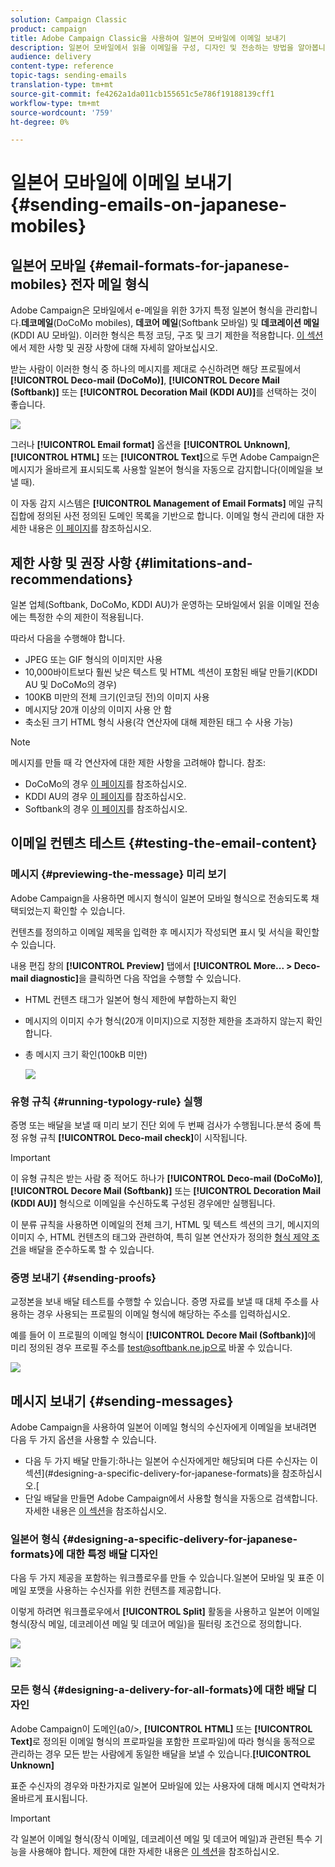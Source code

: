 ```yaml
---
solution: Campaign Classic
product: campaign
title: Adobe Campaign Classic을 사용하여 일본어 모바일에 이메일 보내기
description: 일본어 모바일에서 읽을 이메일을 구성, 디자인 및 전송하는 방법을 알아봅니다.
audience: delivery
content-type: reference
topic-tags: sending-emails
translation-type: tm+mt
source-git-commit: fe4262a1da011cb155651c5e786f19188139cff1
workflow-type: tm+mt
source-wordcount: '759'
ht-degree: 0%

---
```



# 일본어 모바일에 이메일 보내기 {#sending-emails-on-japanese-mobiles}

## 일본어 모바일 {#email-formats-for-japanese-mobiles} 전자 메일 형식

Adobe Campaign은 모바일에서 e-메일을 위한 3가지 특정 일본어 형식을 관리합니다.**데코메일**(DoCoMo mobiles), **데코어 메일**(Softbank 모바일) 및 **데코레이션 메일**(KDDI AU 모바일). 이러한 형식은 특정 코딩, 구조 및 크기 제한을 적용합니다. [이 섹션](#limitations-and-recommendations)에서 제한 사항 및 권장 사항에 대해 자세히 알아보십시오.

받는 사람이 이러한 형식 중 하나의 메시지를 제대로 수신하려면 해당 프로필에서 **[!UICONTROL Deco-mail (DoCoMo)]**, **[!UICONTROL Decore Mail (Softbank)]** 또는 **[!UICONTROL Decoration Mail (KDDI AU)]**&#x200B;를 선택하는 것이 좋습니다.

![](assets/deco-mail_03.png)

그러나 **[!UICONTROL Email format]** 옵션을 **[!UICONTROL Unknown]**, **[!UICONTROL HTML]** 또는 **[!UICONTROL Text]**&#x200B;으로 두면 Adobe Campaign은 메시지가 올바르게 표시되도록 사용할 일본어 형식을 자동으로 감지합니다(이메일을 보낼 때).

이 자동 감지 시스템은 **[!UICONTROL Management of Email Formats]** 메일 규칙 집합에 정의된 사전 정의된 도메인 목록을 기반으로 합니다. 이메일 형식 관리에 대한 자세한 내용은 [이 페이지](../../installation/using/email-deliverability.md#managing-email-formats)를 참조하십시오.

## 제한 사항 및 권장 사항 {#limitations-and-recommendations}

일본 업체(Softbank, DoCoMo, KDDI AU)가 운영하는 모바일에서 읽을 이메일 전송에는 특정한 수의 제한이 적용됩니다.

따라서 다음을 수행해야 합니다.

* JPEG 또는 GIF 형식의 이미지만 사용
* 10,000바이트보다 훨씬 낮은 텍스트 및 HTML 섹션이 포함된 배달 만들기(KDDI AU 및 DoCoMo의 경우)
* 100KB 미만의 전체 크기(인코딩 전)의 이미지 사용
* 메시지당 20개 이상의 이미지 사용 안 함
* 축소된 크기 HTML 형식 사용(각 연산자에 대해 제한된 태그 수 사용 가능)

>[!NOTE]
>
>메시지를 만들 때 각 연산자에 대한 제한 사항을 고려해야 합니다. 참조:
>
>* DoCoMo의 경우 [이 페이지](https://www.nttdocomo.co.jp/service/developer/make/content/deco_mail/index.html)를 참조하십시오.
>* KDDI AU의 경우 [이 페이지](https://www.au.com/ezfactory/tec/spec/decorations/template.html)를 참조하십시오.
>* Softbank의 경우 [이 페이지](https://www.support.softbankmobile.co.jp/partner/home_tech3/index.cfm)를 참조하십시오.


## 이메일 컨텐츠 테스트 {#testing-the-email-content}

### 메시지 {#previewing-the-message} 미리 보기

Adobe Campaign을 사용하면 메시지 형식이 일본어 모바일 형식으로 전송되도록 채택되었는지 확인할 수 있습니다.

컨텐츠를 정의하고 이메일 제목을 입력한 후 메시지가 작성되면 표시 및 서식을 확인할 수 있습니다.

내용 편집 창의 **[!UICONTROL Preview]** 탭에서 **[!UICONTROL More... > Deco-mail diagnostic]**&#x200B;을 클릭하면 다음 작업을 수행할 수 있습니다.

* HTML 컨텐츠 태그가 일본어 형식 제한에 부합하는지 확인
* 메시지의 이미지 수가 형식(20개 이미지)으로 지정한 제한을 초과하지 않는지 확인합니다.
* 총 메시지 크기 확인(100kB 미만)

   ![](assets/deco-mail_06.png)

### 유형 규칙 {#running-typology-rule} 실행

증명 또는 배달을 보낼 때 미리 보기 진단 외에 두 번째 검사가 수행됩니다.분석 중에 특정 유형 규칙 **[!UICONTROL Deco-mail check]**&#x200B;이 시작됩니다.

>[!IMPORTANT]
>
>이 유형 규칙은 받는 사람 중 적어도 하나가 **[!UICONTROL Deco-mail (DoCoMo)]**, **[!UICONTROL Decore Mail (Softbank)]** 또는 **[!UICONTROL Decoration Mail (KDDI AU)]** 형식으로 이메일을 수신하도록 구성된 경우에만 실행됩니다.

이 분류 규칙을 사용하면 이메일의 전체 크기, HTML 및 텍스트 섹션의 크기, 메시지의 이미지 수, HTML 컨텐츠의 태그와 관련하여, 특히 일본 연산자가 정의한 [형식 제약 조건](#limitations-and-recommendations)을 배달을 준수하도록 할 수 있습니다.

### 증명 보내기 {#sending-proofs}

교정본을 보내 배달 테스트를 수행할 수 있습니다. 증명 자료를 보낼 때 대체 주소를 사용하는 경우 사용되는 프로필의 이메일 형식에 해당하는 주소를 입력하십시오.

예를 들어 이 프로필의 이메일 형식이 **[!UICONTROL Decore Mail (Softbank)]**&#x200B;에 미리 정의된 경우 프로필 주소를 test@softbank.ne.jp으로 바꿀 수 있습니다.

![](assets/deco-mail_05.png)

## 메시지 보내기 {#sending-messages}

Adobe Campaign을 사용하여 일본어 이메일 형식의 수신자에게 이메일을 보내려면 다음 두 가지 옵션을 사용할 수 있습니다.

* 다음 두 가지 배달 만들기:하나는 일본어 수신자에게만 해당되며 다른 수신자는 이 섹션](#designing-a-specific-delivery-for-japanese-formats)을 참조하십시오.[
* 단일 배달을 만들면 Adobe Campaign에서 사용할 형식을 자동으로 검색합니다. 자세한 내용은 [이 섹션](#designing-a-delivery-for-all-formats)을 참조하십시오.

### 일본어 형식 {#designing-a-specific-delivery-for-japanese-formats}에 대한 특정 배달 디자인

다음 두 가지 제공을 포함하는 워크플로우를 만들 수 있습니다.일본어 모바일 및 표준 이메일 포맷을 사용하는 수신자를 위한 컨텐츠를 제공합니다.

이렇게 하려면 워크플로우에서 **[!UICONTROL Split]** 활동을 사용하고 일본어 이메일 형식(장식 메일, 데코레이션 메일 및 데코어 메일)을 필터링 조건으로 정의합니다.

![](assets/deco-mail_08.png)

![](assets/deco-mail_07.png)

### 모든 형식 {#designing-a-delivery-for-all-formats}에 대한 배달 디자인

Adobe Campaign이 도메인(a0/>, **[!UICONTROL HTML]** 또는 **[!UICONTROL Text]**&#x200B;로 정의된 이메일 형식의 프로파일을 포함한 프로파일)에 따라 형식을 동적으로 관리하는 경우 모든 받는 사람에게 동일한 배달을 보낼 수 있습니다.**[!UICONTROL Unknown]**

표준 수신자의 경우와 마찬가지로 일본어 모바일에 있는 사용자에 대해 메시지 연락처가 올바르게 표시됩니다.

>[!IMPORTANT]
>
>각 일본어 이메일 형식(장식 이메일, 데코레이션 메일 및 데코어 메일)과 관련된 특수 기능을 사용해야 합니다. 제한에 대한 자세한 내용은 [이 섹션](#limitations-and-recommendations)을 참조하십시오.
